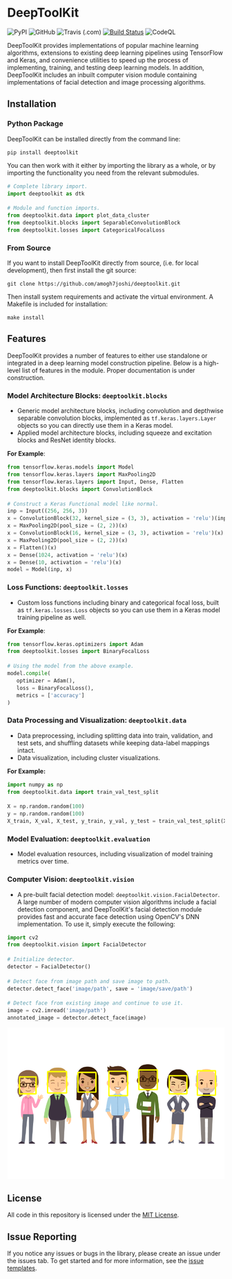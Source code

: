 # DeepToolKit

![PyPI](https://img.shields.io/pypi/v/deeptoolkit)
![GitHub](https://img.shields.io/github/license/amogh7joshi/deeptoolkit)
![Travis (.com)](https://img.shields.io/travis/com/amogh7joshi/deeptoolkit?label=Travis%20CI)
[![Build Status](https://dev.azure.com/joshiamoghn/deeptoolkit/_apis/build/status/amogh7joshi.deeptoolkit?branchName=master)](https://dev.azure.com/joshiamoghn/deeptoolkit/_build/latest?definitionId=1&branchName=master)
![CodeQL](https://github.com/amogh7joshi/deeptoolkit/workflows/CodeQL/badge.svg)

DeepToolKit provides implementations of popular machine learning algorithms, extensions to existing
deep learning pipelines using TensorFlow and Keras, and convenience utilities to speed up the process
of implementing, training, and testing deep learning models. In addition, DeepToolKit includes an inbuilt 
computer vision module containing implementations of facial detection and image processing algorithms. 

## Installation

### Python Package

DeepToolKit can be installed directly from the command line:

```shell script
pip install deeptoolkit
```

You can then work with it either by importing the library as a whole, or by importing 
the functionality you need from the relevant submodules.

```python
# Complete library import.
import deeptoolkit as dtk

# Module and function imports.
from deeptoolkit.data import plot_data_cluster
from deeptoolkit.blocks import SeparableConvolutionBlock
from deeptoolkit.losses import CategoricalFocalLoss
```

### From Source

If you want to install DeepToolKit directly from source, (i.e. for local development), then first
install the git source:

```shell script
git clone https://github.com/amogh7joshi/deeptoolkit.git
```

Then install system requirements and activate the virtual environment. A Makefile is included for installation:

```shell script
make install
```


## Features

DeepToolKit provides a number of features to either use standalone or integrated in a deep learning model 
construction pipeline. Below is a high-level list of features in the module. Proper documentation is under construction.

### Model Architecture Blocks: `deeptoolkit.blocks`

- Generic model architecture blocks, including convolution and depthwise separable convolution blocks, implemented as 
`tf.keras.layers.Layer` objects so you can directly use them in a Keras model.
- Applied model architecture blocks, including squeeze and excitation blocks and ResNet identity blocks.

**For Example**:

```python
from tensorflow.keras.models import Model
from tensorflow.keras.layers import MaxPooling2D
from tensorflow.keras.layers import Input, Dense, Flatten
from deeptoolkit.blocks import ConvolutionBlock

# Construct a Keras Functional model like normal.
inp = Input((256, 256, 3))
x = ConvolutionBlock(32, kernel_size = (3, 3), activation = 'relu')(inp)
x = MaxPooling2D(pool_size = (2, 2))(x)
x = ConvolutionBlock(16, kernel_size = (3, 3), activation = 'relu')(x)
x = MaxPooling2D(pool_size = (2, 2))(x)
x = Flatten()(x)
x = Dense(1024, activation = 'relu')(x)
x = Dense(10, activation = 'relu')(x)
model = Model(inp, x)
```

### Loss Functions: `deeptoolkit.losses`

- Custom loss functions including binary and categorical focal loss, built as `tf.keras.losses.Loss` objects
so you can use them in a Keras model training pipeline as well.

**For Example**:

```python
from tensorflow.keras.optimizers import Adam
from deeptoolkit.losses import BinaryFocalLoss

# Using the model from the above example.
model.compile(
   optimizer = Adam(),
   loss = BinaryFocalLoss(),
   metrics = ['accuracy']
)
```

### Data Processing and Visualization: `deeptoolkit.data`

- Data preprocessing, including splitting data into train, validation, and test sets, and 
shuffling datasets while keeping data-label mappings intact.
- Data visualization, including cluster visualizations. 

**For Example:**

```python
import numpy as np
from deeptoolkit.data import train_val_test_split

X = np.random.random(100)
y = np.random.random(100)
X_train, X_val, X_test, y_train, y_val, y_test = train_val_test_split(X, y, split = [0.6, 0.2, 0.2])
```

### Model Evaluation: `deeptoolkit.evaluation`

- Model evaluation resources, including visualization of model training metrics over time.

### Computer Vision: `deeptoolkit.vision`

 - A pre-built facial detection model: `deeptoolkit.vision.FacialDetector`. A large number of modern 
 computer vision algorithms include a facial detection component, and DeepToolKit's facial detection module
 provides fast and accurate face detection using OpenCV's DNN implementation. To use it, simply execute the 
 following: 
 
 ```python
import cv2
from deeptoolkit.vision import FacialDetector

# Initialize detector.
detector = FacialDetector()

# Detect face from image path and save image to path.
detector.detect_face('image/path', save = 'image/save/path')

# Detect face from existing image and continue to use it.
image = cv2.imread('image/path')
annotated_image = detector.detect_face(image)
```

![Facial Detection Cartoon](examples/vision-example-image.png)

## License

All code in this repository is licensed under the [MIT License](https://github.com/amogh7joshi/deeptoolkit/blob/master/LICENSE).

## Issue Reporting 

If you notice any issues or bugs in the library, please create an issue under the issues tab. To get started 
and for more information, see the [issue templates](https://github.com/amogh7joshi/deeptoolkit/tree/master/.github/ISSUE_TEMPLATE).




